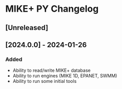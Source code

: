 # MIKE+ PY Changelog

## [Unreleased]

## [2024.0.0] - 2024-01-26

### Added

- Ability to read/write MIKE+ database
- Ability to run engines (MIKE 1D, EPANET, SWMM)
- Ability to run some initial tools
